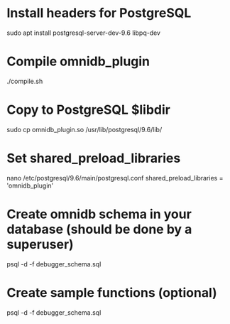 # Install headers for PostgreSQL
sudo apt install postgresql-server-dev-9.6 libpq-dev

# Compile omnidb_plugin
./compile.sh

# Copy to PostgreSQL $libdir
sudo cp omnidb_plugin.so /usr/lib/postgresql/9.6/lib/

# Set shared_preload_libraries
nano /etc/postgresql/9.6/main/postgresql.conf
    shared_preload_libraries = 'omnidb_plugin'

# Create omnidb schema in your database (should be done by a superuser)
psql -d <database> -f debugger_schema.sql

# Create sample functions (optional)
psql -d <database> -f debugger_schema.sql
